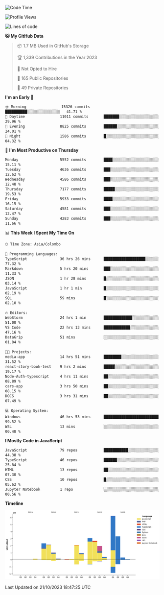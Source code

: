 
<!--START_SECTION:waka-->
![Code Time](http://img.shields.io/badge/Code%20Time-1%2C255%20hrs%2032%20mins-blue)

![Profile Views](http://img.shields.io/badge/Profile%20Views-0-blue)

![Lines of code](https://img.shields.io/badge/From%20Hello%20World%20I%27ve%20Written-26.8%20million%20lines%20of%20code-blue)

**🐱 My GitHub Data** 

> 📦 1.7 MB Used in GitHub's Storage 
 > 
> 🏆 1,339 Contributions in the Year 2023
 > 
> 🚫 Not Opted to Hire
 > 
> 📜 165 Public Repositories 
 > 
> 🔑 49 Private Repositories 
 > 
**I'm an Early 🐤** 

```text
🌞 Morning                15326 commits       ██████████░░░░░░░░░░░░░░░   41.71 % 
🌆 Daytime                11011 commits       ███████░░░░░░░░░░░░░░░░░░   29.96 % 
🌃 Evening                8825 commits        ██████░░░░░░░░░░░░░░░░░░░   24.01 % 
🌙 Night                  1586 commits        █░░░░░░░░░░░░░░░░░░░░░░░░   04.32 % 
```
📅 **I'm Most Productive on Thursday** 

```text
Monday                   5552 commits        ████░░░░░░░░░░░░░░░░░░░░░   15.11 % 
Tuesday                  4636 commits        ███░░░░░░░░░░░░░░░░░░░░░░   12.62 % 
Wednesday                4586 commits        ███░░░░░░░░░░░░░░░░░░░░░░   12.48 % 
Thursday                 7177 commits        █████░░░░░░░░░░░░░░░░░░░░   19.53 % 
Friday                   5933 commits        ████░░░░░░░░░░░░░░░░░░░░░   16.15 % 
Saturday                 4581 commits        ███░░░░░░░░░░░░░░░░░░░░░░   12.47 % 
Sunday                   4283 commits        ███░░░░░░░░░░░░░░░░░░░░░░   11.66 % 
```


📊 **This Week I Spent My Time On** 

```text
🕑︎ Time Zone: Asia/Colombo

💬 Programming Languages: 
TypeScript               36 hrs 26 mins      ███████████████████░░░░░░   77.32 % 
Markdown                 5 hrs 20 mins       ███░░░░░░░░░░░░░░░░░░░░░░   11.33 % 
JSON                     1 hr 28 mins        █░░░░░░░░░░░░░░░░░░░░░░░░   03.14 % 
JavaScript               1 hr 1 min          █░░░░░░░░░░░░░░░░░░░░░░░░   02.19 % 
SQL                      59 mins             █░░░░░░░░░░░░░░░░░░░░░░░░   02.10 % 

🔥 Editors: 
WebStorm                 24 hrs 1 min        █████████████░░░░░░░░░░░░   51.00 % 
VS Code                  22 hrs 13 mins      ████████████░░░░░░░░░░░░░   47.16 % 
DataGrip                 51 mins             ░░░░░░░░░░░░░░░░░░░░░░░░░   01.84 % 

🐱‍💻 Projects: 
media-app                14 hrs 51 mins      ████████░░░░░░░░░░░░░░░░░   31.52 % 
react-story-book-test    9 hrs 2 mins        █████░░░░░░░░░░░░░░░░░░░░   19.17 % 
Node-Auth-typescript     4 hrs 11 mins       ██░░░░░░░░░░░░░░░░░░░░░░░   08.89 % 
cars-app                 3 hrs 50 mins       ██░░░░░░░░░░░░░░░░░░░░░░░   08.15 % 
DOCS                     3 hrs 31 mins       ██░░░░░░░░░░░░░░░░░░░░░░░   07.49 % 

💻 Operating System: 
Windows                  46 hrs 53 mins      █████████████████████████   99.52 % 
WSL                      13 mins             ░░░░░░░░░░░░░░░░░░░░░░░░░   00.48 % 
```

**I Mostly Code in JavaScript** 

```text
JavaScript               79 repos            ███████████░░░░░░░░░░░░░░   44.38 % 
TypeScript               46 repos            ██████░░░░░░░░░░░░░░░░░░░   25.84 % 
HTML                     13 repos            ██░░░░░░░░░░░░░░░░░░░░░░░   07.30 % 
CSS                      10 repos            █░░░░░░░░░░░░░░░░░░░░░░░░   05.62 % 
Jupyter Notebook         1 repo              ░░░░░░░░░░░░░░░░░░░░░░░░░   00.56 % 
```



**Timeline**

![Lines of Code chart](https://raw.githubusercontent.com/ccweerasinghe1994/ccweerasinghe1994/master/assets/bar_graph.png)


 Last Updated on 21/10/2023 18:47:25 UTC
<!--END_SECTION:waka-->
